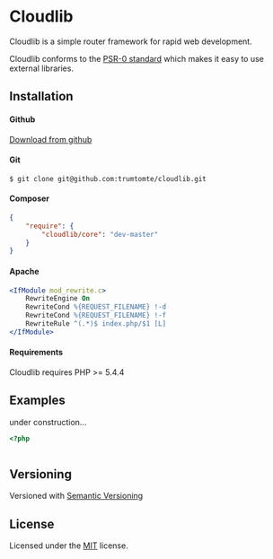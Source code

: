 # Cloudlib
Cloudlib is a simple router framework for rapid web development.

Cloudlib conforms to the [PSR-0 standard](https://github.com/php-fig/fig-standards/blob/master/accepted/PSR-0.md) which makes it easy to use external libraries.

## Installation

#### Github

[Download from github](https://github.com/trumtomte/cloudlib/downloads)


#### Git

`$ git clone git@github.com:trumtomte/cloudlib.git`


#### Composer


```json
{
    "require": {
        "cloudlib/core": "dev-master"
    }
}
```

#### Apache

```apache
<IfModule mod_rewrite.c>
    RewriteEngine On
    RewriteCond %{REQUEST_FILENAME} !-d
    RewriteCond %{REQUEST_FILENAME} !-f
    RewriteRule ^(.*)$ index.php/$1 [L]
</IfModule>
```

#### Requirements
Cloudlib requires PHP >= 5.4.4

## Examples

under construction...

```php
<?php



```

## Versioning

Versioned with [Semantic Versioning](http://semver.org/)

## License

Licensed under the [MIT](http://www.opensource.org/licenses/mit-license.php) license.
